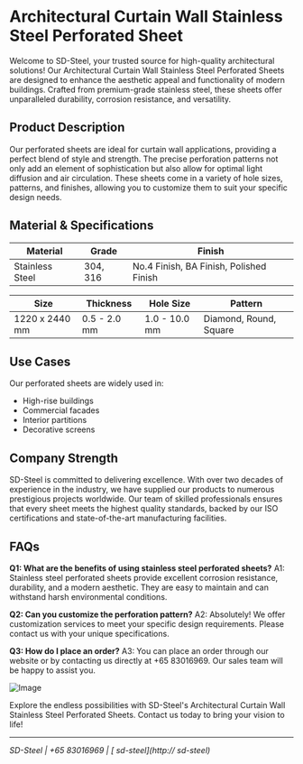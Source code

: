 # Architectural Curtain Wall Stainless Steel Perforated Sheet

Welcome to SD-Steel, your trusted source for high-quality architectural solutions! Our Architectural Curtain Wall Stainless Steel Perforated Sheets are designed to enhance the aesthetic appeal and functionality of modern buildings. Crafted from premium-grade stainless steel, these sheets offer unparalleled durability, corrosion resistance, and versatility.

## Product Description
Our perforated sheets are ideal for curtain wall applications, providing a perfect blend of style and strength. The precise perforation patterns not only add an element of sophistication but also allow for optimal light diffusion and air circulation. These sheets come in a variety of hole sizes, patterns, and finishes, allowing you to customize them to suit your specific design needs.

## Material & Specifications
| **Material** | **Grade** | **Finish** |
|--------------|-----------|------------|
| Stainless Steel | 304, 316 | No.4 Finish, BA Finish, Polished Finish |

| **Size** | **Thickness** | **Hole Size** | **Pattern** |
|----------|---------------|---------------|-------------|
| 1220 x 2440 mm | 0.5 - 2.0 mm | 1.0 - 10.0 mm | Diamond, Round, Square |

## Use Cases
Our perforated sheets are widely used in:
- High-rise buildings
- Commercial facades
- Interior partitions
- Decorative screens

## Company Strength
SD-Steel is committed to delivering excellence. With over two decades of experience in the industry, we have supplied our products to numerous prestigious projects worldwide. Our team of skilled professionals ensures that every sheet meets the highest quality standards, backed by our ISO certifications and state-of-the-art manufacturing facilities.

## FAQs
**Q1: What are the benefits of using stainless steel perforated sheets?**
A1: Stainless steel perforated sheets provide excellent corrosion resistance, durability, and a modern aesthetic. They are easy to maintain and can withstand harsh environmental conditions.

**Q2: Can you customize the perforation pattern?**
A2: Absolutely! We offer customization services to meet your specific design requirements. Please contact us with your unique specifications.

**Q3: How do I place an order?**
A3: You can place an order through our website or by contacting us directly at +65 83016969. Our sales team will be happy to assist you.

![Image](https://github.com/user-attachments/assets/2567258e-e124-4816-932d-1809bd27ef0b)

Explore the endless possibilities with SD-Steel's Architectural Curtain Wall Stainless Steel Perforated Sheets. Contact us today to bring your vision to life!

---

*SD-Steel | +65 83016969 | [ sd-steel](http:// sd-steel)*
